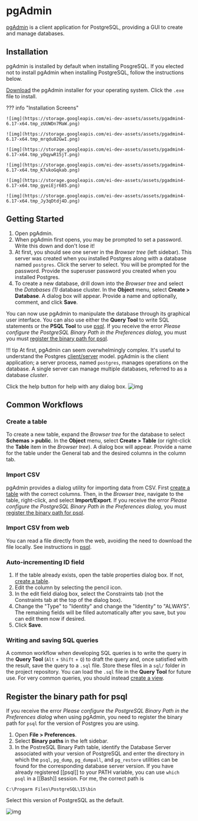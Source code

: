 # pgAdmin

[pgAdmin](https://www.pgadmin.org/) is a client application for PostgreSQL, providing a GUI to create and manage databases.

## Installation
pgAdmin is installed by default when installing PosgreSQL. If you elected not to install pgAdmin when installing PostgreSQL, follow the instructions below.

[Download](https://www.pgadmin.org/download/) the pgAdmin installer for your operating system. Click the `.exe` file to install.

??? info "Installation Screens"
    
    ![img](https://storage.googleapis.com/ei-dev-assets/assets/pgadmin4-6.17-x64.tmp_zUUWDn7MaW.png)
    
    ![img](https://storage.googleapis.com/ei-dev-assets/assets/pgadmin4-6.17-x64.tmp_mrqdu82GwI.png)
    
    ![img](https://storage.googleapis.com/ei-dev-assets/assets/pgadmin4-6.17-x64.tmp_yOqywR15jT.png)
    
    ![img](https://storage.googleapis.com/ei-dev-assets/assets/pgadmin4-6.17-x64.tmp_K7ukoGqkab.png)
    
    ![img](https://storage.googleapis.com/ei-dev-assets/assets/pgadmin4-6.17-x64.tmp_gyeiEjr685.png)
    
    ![img](https://storage.googleapis.com/ei-dev-assets/assets/pgadmin4-6.17-x64.tmp_Jy3qDtdj4D.png)

## Getting Started

1. Open pgAdmin. 
2. When pgAdmin first opens, you may be prompted to set a password. Write this down and don't lose it!
3. At first, you should see one server in the *Browser tree* (left sidebar). This server was created when you installed Postgres along with a database named `postgres`. Click the server to select. You will be prompted for the password. Provide the superuser password you created when you installed Postgres.
4. To create a new database, drill down into the *Browser tree* and select the *Databases (1)* database cluster. In the **Object** menu, select **Create > Database**. A dialog box will appear. Provide a name and optionally, comment, and click **Save**.

You can now use pgAdmin to manipulate the database through its graphical user interface. You can also use either the **Query Tool** to write SQL statements or the **PSQL Tool** to use [psql](psql.md). If you receive the error *Please configure the PostgreSQL Binary Path in the Preferences dialog*, you must you must [register the binary path for psql](#register-the-binary-path-for-psql). 

!!! tip 
    At first, pgAdmin can seem overwhelmingly complex. It's useful to understand the Postgres [client/server](https://www.postgresql.org/docs/15/tutorial-arch.html) model. pgAdmin is the client application; a server process, named `postgres`, manages operations on the database.  A single server can manage multiple databases, referred to as a database *cluster*.

Click the help button for help with any dialog box. ![img](https://storage.googleapis.com/ei-dev-assets/assets/chrome_QyeDi10JIX.png)

## Common Workflows

### Create a table
To create a new table, expand the *Browser tree* for the database to select **Schemas > public**. In the **Object** menu, select **Create > Table** (or right-click the **Table** item in the *Browser tree*). A dialog box will appear. Provide a name for the table under the General tab and the desired columns in the column tab. 

### Import CSV
pgAdmin provides a dialog utility for importing data from CSV. First [create a table](#create-a-table) with the correct columns. Then, in the *Browser tree*, navigate to the table, right-click, and select **Import/Export**. If you receive the error *Please configure the PostgreSQL Binary Path in the Preferences dialog*, you must [register the binary path for psql](#register-the-binary-path-for-psql). 

### Import CSV from web
You can read a file directly from the web, avoiding the need to download the file locally. See instructions in [psql](psql.md).

### Auto-incrementing ID field
1. If the table already exists, open the table properties dialog box. If not, [create a table](#create-a-table).
2. Edit the column by selecting the pencil icon.
3. In the edit field dialog box, select the Constraints tab (not the Constraints tab at the top of the dialog box).
4. Change the "Type" to "Identity" and change the "Identity" to "ALWAYS". The remaining fields will be filled automatically after you save, but you can edit them now if desired.
5. Click **Save**.

### Writing and saving SQL queries
A common workflow when developing SQL queries is to write the query in the **Query Tool** (`Alt` + `Shift` + `Q`) to draft the query and, once satisfied with the result, save the query to a `.sql` file. Store these files in a `sql/` folder in the project repository. You can load the `.sql` file in the **Query Tool** for future use. For very common queries, you should instead [create a view](SQL.md#create-a-view).

## Register the binary path for psql
If you receive the error *Please configure the PostgreSQL Binary Path in the Preferences dialog* when using pgAdmin, you need to register the binary path for `psql` for the version of Postgres you are using.

1. Open **File > Preferences**. 
2. Select **Binary paths** in the left sidebar. 
3. In the PostreSQL Binary Path table, identify the Database Server associated with your version of PostgreSQL and enter the directory in which the `psql`, `pg_dump`, `pg_dumpall`, and `pg_restore` utilities can be found for the corresponding database server version. If you have already registered [[psql]] to your PATH variable, you can use `which psql` in a [[Bash]] session. For me, the correct path is

```
C:\Progarm Files\PostgreSQL\15\bin
```

Select this version of PostgreSQL as the default.

![img](https://storage.googleapis.com/ei-dev-assets/assets/pgAdmin4_q83BS1vz3u.png)
